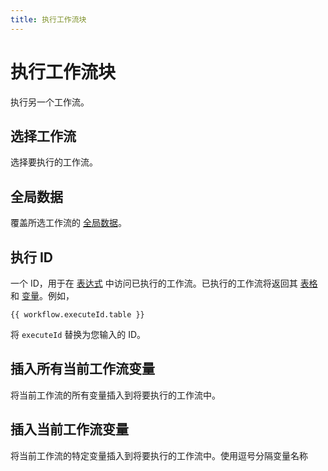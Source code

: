 ```yaml
---
title: 执行工作流块
---
```


# 执行工作流块

执行另一个工作流。

## 选择工作流
选择要执行的工作流。

## 全局数据
覆盖所选工作流的 [全局数据](../workflow/global-data.md)。

## 执行 ID
一个 ID，用于在 [表达式](../workflow/expressions.md) 中访问已执行的工作流。已执行的工作流将返回其 [表格](../workflow/table.md) 和 [变量](../workflow/variables.md)。例如，
```
{{ workflow.executeId.table }}
``` 
将 `executeId` 替换为您输入的 ID。

## 插入所有当前工作流变量
将当前工作流的所有变量插入到将要执行的工作流中。

## 插入当前工作流变量
将当前工作流的特定变量插入到将要执行的工作流中。使用逗号分隔变量名称